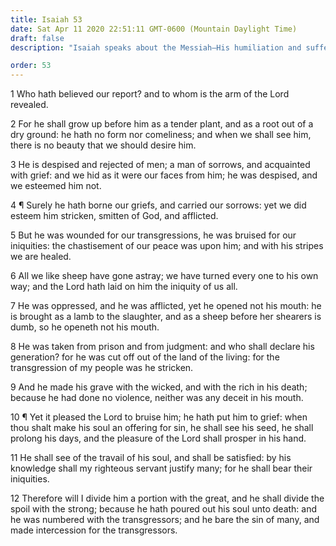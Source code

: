 ```yaml
---
title: Isaiah 53
date: Sat Apr 11 2020 22:51:11 GMT-0600 (Mountain Daylight Time)
draft: false
description: "Isaiah speaks about the Messiah—His humiliation and sufferings are described—He makes His soul an offering for sin and makes intercession for the transgressors—Compare Mosiah 14."

order: 53
---
```

    
1 Who hath believed our report? and to whom is the arm of the Lord revealed.

2 For he shall grow up before him as a tender plant, and as a root out of a dry ground: he hath no form nor comeliness; and when we shall see him, there is no beauty that we should desire him.

3 He is despised and rejected of men; a man of sorrows, and acquainted with grief: and we hid as it were our faces from him; he was despised, and we esteemed him not.

4 ¶ Surely he hath borne our griefs, and carried our sorrows: yet we did esteem him stricken, smitten of God, and afflicted.

5 But he was wounded for our transgressions, he was bruised for our iniquities: the chastisement of our peace was upon him; and with his stripes we are healed.

6 All we like sheep have gone astray; we have turned every one to his own way; and the Lord hath laid on him the iniquity of us all.

7 He was oppressed, and he was afflicted, yet he opened not his mouth: he is brought as a lamb to the slaughter, and as a sheep before her shearers is dumb, so he openeth not his mouth.

8 He was taken from prison and from judgment: and who shall declare his generation? for he was cut off out of the land of the living: for the transgression of my people was he stricken.

9 And he made his grave with the wicked, and with the rich in his death; because he had done no violence, neither was any deceit in his mouth.

10 ¶ Yet it pleased the Lord to bruise him; he hath put him to grief: when thou shalt make his soul an offering for sin, he shall see his seed, he shall prolong his days, and the pleasure of the Lord shall prosper in his hand.

11 He shall see of the travail of his soul, and shall be satisfied: by his knowledge shall my righteous servant justify many; for he shall bear their iniquities.

12 Therefore will I divide him a portion with the great, and he shall divide the spoil with the strong; because he hath poured out his soul unto death: and he was numbered with the transgressors; and he bare the sin of many, and made intercession for the transgressors.
